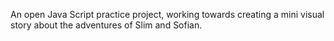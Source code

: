 An open Java Script practice project, working towards creating a mini visual story about the adventures of Slim and Sofian. 
